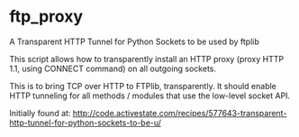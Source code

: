 # ftp_proxy
A Transparent HTTP Tunnel for Python Sockets to be used by ftplib

This script allows how to transparently install an HTTP proxy (proxy HTTP 1.1, using CONNECT command) on all outgoing sockets.

This is to bring TCP over HTTP to FTPlib, transparently. It should enable HTTP tunneling for all methods / modules that use the low-level socket API.

Initially found at:
http://code.activestate.com/recipes/577643-transparent-http-tunnel-for-python-sockets-to-be-u/
